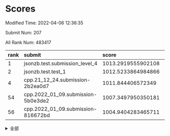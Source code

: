 # Scores

Modified Time: 2022-04-06 12:36:35

Submit Num: 207

All Rank Num: 483417

| rank |               submit               |       score        |       sigma        | pk_num |
| :--- | :--------------------------------- | :----------------- | :----------------- | :----- |
| 1    | jsonzb.test.submission_level_4     | 1013.2919555902108 | 0.8062084062289414 | 9339   |
| 2    | jsonzb.test.test_1                 | 1012.5233864984866 | 0.7896019255152008 | 9336   |
| 4    | cpp.21_12_24.submission-2b2ea0d7   | 1011.844406572349  | 0.7969845762518607 | 9341   |
| 54   | cpp.2022_01_09.submission-5b0e3de2 | 1007.3497950350181 | 0.7155168524371851 | 9342   |
| 56   | cpp.2022_01_09.submission-816672bd | 1004.9404283465711 | 0.7116646970100338 | 9342   |


<details>
<summary>全部</summary>

| rank |                 submit                 |       score        |       sigma        | pk_num |
| :--- | :------------------------------------- | :----------------- | :----------------- | :----- |
| 1    | jsonzb.test.submission_level_4         | 1013.2919555902108 | 0.8062084062289414 | 9339   |
| 2    | jsonzb.test.test_1                     | 1012.5233864984866 | 0.7896019255152008 | 9336   |
| 3    | gobigger.level_3.submission_level_3_22 | 1012.4395840775348 | 0.8183581911448715 | 9340   |
| 4    | cpp.21_12_24.submission-2b2ea0d7       | 1011.844406572349  | 0.7969845762518607 | 9341   |
| 5    | gobigger.level_3.submission_level_3_43 | 1011.7339182455457 | 0.769254220206726  | 9344   |
| 6    | gobigger.level_3.submission_level_3_39 | 1011.614357776652  | 0.7660185228275229 | 9347   |
| 7    | gobigger.level_3.submission_level_3_35 | 1011.5224072327916 | 0.7786089435481227 | 9341   |
| 8    | gobigger.level_3.submission_level_3_41 | 1011.1036180463185 | 0.7860089307057361 | 9341   |
| 9    | gobigger.level_3.submission_level_3_29 | 1011.0557265696197 | 0.7774258977050781 | 9342   |
| 10   | gobigger.level_3.submission_level_3_14 | 1011.0050693881051 | 0.7681806102523473 | 9339   |
| 11   | gobigger.level_3.submission_level_3_21 | 1010.9944021536312 | 0.7927863407162608 | 9341   |
| 12   | gobigger.level_3.submission_level_3_17 | 1010.8430275852597 | 0.7867158374760838 | 9341   |
| 13   | gobigger.level_3.submission_level_3_38 | 1010.8257862218084 | 0.7487830653266316 | 9343   |
| 14   | gobigger.level_3.submission_level_3_5  | 1010.8015440230128 | 0.7606987860721769 | 9347   |
| 15   | gobigger.level_3.submission_level_3_36 | 1010.7844832331496 | 0.7793617295845787 | 9341   |
| 16   | gobigger.level_3.submission_level_3_42 | 1010.6994146937132 | 0.783841785089108  | 9344   |
| 17   | gobigger.level_3.submission_level_3_31 | 1010.6797720241218 | 0.7662003713292799 | 9341   |
| 18   | gobigger.level_3.submission_level_3_47 | 1010.619485356169  | 0.7651551812351547 | 9340   |
| 19   | gobigger.level_3.submission_level_3_18 | 1010.6092648853179 | 0.7738289342718104 | 9343   |
| 20   | gobigger.level_3.submission_level_3_2  | 1010.582548268095  | 0.7705625141257784 | 9335   |
| 21   | gobigger.level_3.submission_level_3_44 | 1010.4937090182239 | 0.7616615538395223 | 9344   |
| 22   | gobigger.level_3.submission_level_3_19 | 1010.4591919198492 | 0.7606915924649592 | 9347   |
| 23   | gobigger.level_3.submission_level_3_24 | 1010.4428578120229 | 0.7697232194403136 | 9345   |
| 24   | gobigger.level_3.submission_level_3_49 | 1010.365373428688  | 0.7607842750044015 | 9339   |
| 25   | gobigger.level_3.submission_level_3_37 | 1010.2599922786542 | 0.767628961228489  | 9338   |
| 26   | gobigger.level_3.submission_level_3_16 | 1010.2007952143496 | 0.7619348091777881 | 9340   |
| 27   | gobigger.level_3.submission_level_3_27 | 1010.0914976657501 | 0.7604769849058743 | 9347   |
| 28   | gobigger.level_3.submission_level_3_11 | 1010.0830285792459 | 0.7553158559991148 | 9341   |
| 29   | gobigger.level_3.submission_level_3_10 | 1010.0747461591238 | 0.7606246440329764 | 9343   |
| 30   | gobigger.level_3.submission_level_3_3  | 1010.073578953437  | 0.7396483195056762 | 9343   |
| 31   | gobigger.level_3.submission_level_3_7  | 1009.9852932303694 | 0.7571617821356117 | 9343   |
| 32   | gobigger.level_3.submission_level_3_46 | 1009.8980780786427 | 0.7437535948346918 | 9338   |
| 33   | gobigger.level_3.submission_level_3_28 | 1009.8908846477639 | 0.7841800344747524 | 9343   |
| 34   | gobigger.level_3.submission_level_3_33 | 1009.8890538372764 | 0.7528155910118218 | 9339   |
| 35   | gobigger.level_3.submission_level_3_45 | 1009.8865846886315 | 0.7651422061334721 | 9339   |
| 36   | gobigger.level_3.submission_level_3_34 | 1009.8787379210534 | 0.769446680596905  | 9344   |
| 37   | gobigger.level_3.submission_level_3_25 | 1009.867078222679  | 0.7594170444557051 | 9342   |
| 38   | gobigger.level_3.submission_level_3_1  | 1009.7317876010834 | 0.7376125776013213 | 9338   |
| 39   | gobigger.level_3.submission_level_3_26 | 1009.7309550829319 | 0.7475677197247507 | 9346   |
| 40   | gobigger.level_3.submission_level_3_40 | 1009.6707591407979 | 0.7421232411473027 | 9343   |
| 41   | gobigger.level_3.submission_level_3_12 | 1009.596651828565  | 0.7533643135681973 | 9339   |
| 42   | gobigger.level_3.submission_level_3_20 | 1009.4835848965113 | 0.7691744925554234 | 9347   |
| 43   | gobigger.level_3.submission_level_3_23 | 1009.4169868490974 | 0.737854851707683  | 9340   |
| 44   | gobigger.level_3.submission_level_3_48 | 1009.4085307286626 | 0.762045211728776  | 9348   |
| 45   | gobigger.level_3.submission_level_3_8  | 1009.403796466867  | 0.7402239801137503 | 9339   |
| 46   | gobigger.level_3.submission_level_3_4  | 1009.267598722255  | 0.7479469518394913 | 9340   |
| 47   | gobigger.level_3.submission_level_3_13 | 1009.2538417787654 | 0.7376827892275861 | 9339   |
| 48   | gobigger.level_3.submission_level_3_0  | 1008.975444968673  | 0.7396640323840203 | 9342   |
| 49   | gobigger.level_3.submission_level_3_30 | 1008.8562835243753 | 0.7599955598367995 | 9342   |
| 50   | gobigger.level_3.submission_level_3_6  | 1008.7476134342327 | 0.7522242048636566 | 9345   |
| 51   | gobigger.level_3.submission_level_3_15 | 1008.5139474035658 | 0.7251514443283942 | 9342   |
| 52   | gobigger.level_3.submission_level_3_9  | 1008.4625643251727 | 0.7496133030511026 | 9342   |
| 53   | gobigger.level_3.submission_level_3_32 | 1008.2573274251744 | 0.7547405043334565 | 9343   |
| 54   | cpp.2022_01_09.submission-5b0e3de2     | 1007.3497950350181 | 0.7155168524371851 | 9342   |
| 55   | gobigger.level_1.submission_level_1_35 | 1005.0885375236494 | 0.7304536435625163 | 9339   |
| 56   | cpp.2022_01_09.submission-816672bd     | 1004.9404283465711 | 0.7116646970100338 | 9342   |
| 57   | gobigger.level_1.submission_level_1_40 | 1004.4010123825271 | 0.7134683001580632 | 9343   |
| 58   | gobigger.level_1.submission_level_1_29 | 1003.8731477386262 | 0.7276582666308391 | 9340   |
| 59   | gobigger.level_1.submission_level_1_20 | 1003.8296270481125 | 0.7323176726419895 | 9344   |
| 60   | gobigger.level_1.submission_level_1_4  | 1003.8092132077952 | 0.7134291209977374 | 9342   |
| 61   | gobigger.level_1.submission_level_1_0  | 1003.7855111880733 | 0.7080418881620488 | 9342   |
| 62   | gobigger.level_1.submission_level_1_19 | 1003.7479473920299 | 0.7207926283898969 | 9338   |
| 63   | gobigger.level_1.submission_level_1_37 | 1003.7008388319324 | 0.7241723713751248 | 9347   |
| 64   | gobigger.level_1.submission_level_1_11 | 1003.6623007599774 | 0.7108863233325946 | 9340   |
| 65   | gobigger.level_1.submission_level_1_26 | 1003.6500060753663 | 0.7088870036422878 | 9343   |
| 66   | gobigger.level_1.submission_level_1_13 | 1003.6380575343678 | 0.7152627783251527 | 9341   |
| 67   | gobigger.level_1.submission_level_1_46 | 1003.6325985825442 | 0.7221012204870534 | 9344   |
| 68   | gobigger.level_1.submission_level_1_18 | 1003.6081974266843 | 0.7185952174478812 | 9342   |
| 69   | gobigger.level_1.submission_level_1_34 | 1003.4503569460402 | 0.7120215073889922 | 9343   |
| 70   | gobigger.level_1.submission_level_1_27 | 1003.3733534459925 | 0.7124832821424533 | 9336   |
| 71   | gobigger.level_1.submission_level_1_32 | 1003.3360544168282 | 0.717093934479494  | 9340   |
| 72   | gobigger.level_1.submission_level_1_43 | 1003.3112697893577 | 0.7147201862482855 | 9342   |
| 73   | gobigger.level_1.submission_level_1_10 | 1003.2844817302093 | 0.7150340751344774 | 9342   |
| 74   | gobigger.level_1.submission_level_1_3  | 1003.2773187826101 | 0.7105388518189653 | 9344   |
| 75   | gobigger.level_1.submission_level_1_24 | 1003.2634819483924 | 0.7136902858083566 | 9337   |
| 76   | gobigger.level_1.submission_level_1_30 | 1003.2214138895515 | 0.7169342993812466 | 9338   |
| 77   | gobigger.level_1.submission_level_1_16 | 1003.2031813533148 | 0.7165963362200922 | 9340   |
| 78   | gobigger.level_1.submission_level_1_49 | 1003.1900954314365 | 0.7161179041804175 | 9342   |
| 79   | gobigger.level_1.submission_level_1_7  | 1003.1098104982893 | 0.7121101528355143 | 9340   |
| 80   | gobigger.level_1.submission_level_1_33 | 1003.0819638932751 | 0.7122352876875654 | 9343   |
| 81   | gobigger.level_1.submission_level_1_21 | 1003.0725166310837 | 0.7132888949044449 | 9341   |
| 82   | gobigger.level_1.submission_level_1_25 | 1003.0546577556786 | 0.7140734927063648 | 9340   |
| 83   | gobigger.level_1.submission_level_1_39 | 1003.0165142847997 | 0.7197819319276673 | 9342   |
| 84   | gobigger.level_1.submission_level_1_22 | 1002.9717185422783 | 0.7201630696548362 | 9341   |
| 85   | gobigger.level_1.submission_level_1_9  | 1002.958497927591  | 0.7049073272111211 | 9346   |
| 86   | gobigger.level_1.submission_level_1_12 | 1002.9189577525286 | 0.7085268261449672 | 9341   |
| 87   | gobigger.level_1.submission_level_1_47 | 1002.8600427166252 | 0.7171863904001381 | 9343   |
| 88   | gobigger.level_1.submission_level_1_36 | 1002.8158181409922 | 0.7133886168173658 | 9339   |
| 89   | gobigger.level_1.submission_level_1_31 | 1002.8033340031399 | 0.7091507387958935 | 9345   |
| 90   | gobigger.level_1.submission_level_1_1  | 1002.763205847577  | 0.71841821763389   | 9345   |
| 91   | gobigger.level_1.submission_level_1_45 | 1002.7326412651397 | 0.7078331760018093 | 9338   |
| 92   | gobigger.level_1.submission_level_1_42 | 1002.6348377058654 | 0.7195240080864309 | 9343   |
| 93   | gobigger.level_1.submission_level_1_48 | 1002.6159321446095 | 0.7181961602791618 | 9340   |
| 94   | gobigger.level_1.submission_level_1_14 | 1002.5978194716397 | 0.715898106887493  | 9342   |
| 95   | gobigger.level_1.submission_level_1_17 | 1002.5620415732338 | 0.7112407889683088 | 9345   |
| 96   | gobigger.level_1.submission_level_1_5  | 1002.5130007196515 | 0.7128089886723499 | 9342   |
| 97   | gobigger.level_1.submission_level_1_41 | 1002.467169178607  | 0.7105322661859926 | 9337   |
| 98   | gobigger.level_1.submission_level_1_28 | 1002.449438815454  | 0.709901396255403  | 9346   |
| 99   | gobigger.level_1.submission_level_1_44 | 1002.3071492287506 | 0.7094507755140139 | 9340   |
| 100  | gobigger.level_1.submission_level_1_23 | 1002.2473977429102 | 0.7131992786385261 | 9345   |
| 101  | gobigger.level_1.submission_level_1_15 | 1002.2179836838825 | 0.7146629520153893 | 9340   |
| 102  | gobigger.level_1.submission_level_1_38 | 1002.1734733477343 | 0.7162026452334452 | 9341   |
| 103  | gobigger.level_1.submission_level_1_2  | 1002.1411909424387 | 0.7027252019677404 | 9340   |
| 104  | gobigger.level_1.submission_level_1_8  | 1002.1205178412139 | 0.7123093671112651 | 9339   |
| 105  | gobigger.level_1.submission_level_1_6  | 1000.9142378665152 | 0.7123477591111649 | 9342   |
| 106  | gobigger.random.submission_random_39   | 998.3395902702563  | 0.713482469410683  | 9346   |
| 107  | gobigger.random.submission_random_8    | 997.759344962661   | 0.7047781965103398 | 9344   |
| 108  | gobigger.random.submission_random_16   | 997.1899261622999  | 0.7085142923727166 | 9339   |
| 109  | gobigger.random.submission_random_11   | 996.9837616902538  | 0.7196936781600425 | 9343   |
| 110  | gobigger.random.submission_random_34   | 996.9642295590863  | 0.6944309820214944 | 9343   |
| 111  | gobigger.random.submission_random_10   | 996.873223814128   | 0.7033232417840795 | 9342   |
| 112  | gobigger.random.submission_random_49   | 996.8260169208027  | 0.7040671857864134 | 9339   |
| 113  | gobigger.random.submission_random_14   | 996.7520542398715  | 0.7175166552895225 | 9339   |
| 114  | gobigger.random.submission_random_13   | 996.7084623738699  | 0.7088246166689003 | 9343   |
| 115  | gobigger.random.submission_random_21   | 996.6795602453211  | 0.6951921834278105 | 9342   |
| 116  | gobigger.random.submission_random_41   | 996.6570733005535  | 0.7093218697383042 | 9343   |
| 117  | gobigger.random.submission_random_48   | 996.6165954115612  | 0.7095079739890741 | 9343   |
| 118  | gobigger.random.submission_random_9    | 996.5672842739947  | 0.7149024505322376 | 9342   |
| 119  | gobigger.random.submission_random_26   | 996.5622431511306  | 0.7132321762127788 | 9340   |
| 120  | gobigger.random.submission_random_36   | 996.486853837913   | 0.7150209811607935 | 9338   |
| 121  | gobigger.random.submission_random_20   | 996.4825232017171  | 0.7097247654406248 | 9343   |
| 122  | gobigger.random.submission_random_19   | 996.4335526494364  | 0.7139677338860944 | 9342   |
| 123  | gobigger.random.submission_random_6    | 996.4335332746977  | 0.7101133813429338 | 9339   |
| 124  | gobigger.random.submission_random_31   | 996.3316961707097  | 0.7020199984274058 | 9336   |
| 125  | gobigger.random.submission_random_18   | 996.3128096366829  | 0.7010419806932224 | 9342   |
| 126  | gobigger.random.submission_random_25   | 996.2921418073181  | 0.6948263976611337 | 9342   |
| 127  | gobigger.random.submission_random_43   | 996.2267688385801  | 0.7121822144843752 | 9342   |
| 128  | gobigger.random.submission_random_38   | 996.2034325714014  | 0.709018557851784  | 9342   |
| 129  | gobigger.random.submission_random_5    | 996.1624007609918  | 0.7056711158231805 | 9342   |
| 130  | gobigger.random.submission_random_3    | 996.0847927741935  | 0.7218313780790699 | 9341   |
| 131  | gobigger.random.submission_random_7    | 996.0755261753203  | 0.7147614760463022 | 9340   |
| 132  | gobigger.random.submission_random_42   | 996.0711725578639  | 0.7151594089195159 | 9339   |
| 133  | gobigger.random.submission_random_47   | 996.0661939666279  | 0.7132294689032881 | 9343   |
| 134  | gobigger.random.submission_random_1    | 996.0626425803409  | 0.7200896163859941 | 9340   |
| 135  | gobigger.random.submission_random_23   | 995.9526663772934  | 0.7005693000356045 | 9339   |
| 136  | gobigger.random.submission_random_35   | 995.8734471707886  | 0.7122913561920563 | 9344   |
| 137  | gobigger.random.submission_random_32   | 995.8463375111731  | 0.7085376800205204 | 9338   |
| 138  | gobigger.random.submission_random_0    | 995.752426859545   | 0.6966307561818896 | 9336   |
| 139  | gobigger.random.submission_random_24   | 995.6953846846629  | 0.707585719720324  | 9342   |
| 140  | gobigger.random.submission_random_22   | 995.677869191506   | 0.7140125840175392 | 9343   |
| 141  | gobigger.random.submission_random_17   | 995.665152937197   | 0.7122212801114125 | 9341   |
| 142  | gobigger.random.submission_random_30   | 995.6590993299831  | 0.7100360434504377 | 9343   |
| 143  | gobigger.random.submission_random_46   | 995.6260834823448  | 0.6999801835854719 | 9338   |
| 144  | gobigger.random.submission_random_37   | 995.5756513171912  | 0.7129345495565972 | 9337   |
| 145  | gobigger.random.submission_random_45   | 995.4848216650663  | 0.7254259898524266 | 9340   |
| 146  | gobigger.random.submission_random_28   | 995.3755958003428  | 0.7184771705048751 | 9344   |
| 147  | gobigger.random.submission_random_40   | 995.3677870710986  | 0.7378790825019489 | 9346   |
| 148  | gobigger.random.submission_random_33   | 995.2959177588841  | 0.7207466276978679 | 9342   |
| 149  | gobigger.random.submission_random_44   | 995.2263197373096  | 0.7112342215893824 | 9340   |
| 150  | gobigger.random.submission_random_12   | 995.0541942299686  | 0.7058498833704109 | 9342   |
| 151  | gobigger.random.submission_random_27   | 994.9597054875428  | 0.7140523141875914 | 9337   |
| 152  | gobigger.random.submission_random_15   | 994.8529734356931  | 0.7244099624828234 | 9346   |
| 153  | gobigger.random.submission_random_29   | 994.7379412127493  | 0.7107300026866646 | 9340   |
| 154  | gobigger.random.submission_random_4    | 994.5495337372101  | 0.7122541650325105 | 9342   |
| 155  | gobigger.random.submission_random_2    | 994.1731003311758  | 0.7128912402132455 | 9343   |
| 156  | gobigger.level_2.submission_level_2_3  | 994.0071391737589  | 0.7292596547177668 | 9341   |
| 157  | gobigger.level_2.submission_level_2_5  | 993.8851912612741  | 0.7351352078215369 | 9342   |
| 158  | gobigger.level_2.submission_level_2_35 | 993.8503991676457  | 0.7397433000025274 | 9341   |
| 159  | gobigger.level_2.submission_level_2_31 | 993.6879609402932  | 0.7211196940247115 | 9344   |
| 160  | gobigger.level_2.submission_level_2_21 | 993.5363008985798  | 0.7325846464591174 | 9346   |
| 161  | gobigger.level_2.submission_level_2_16 | 993.4737576540656  | 0.7403473101091236 | 9341   |
| 162  | gobigger.level_2.submission_level_2_22 | 993.4459459549859  | 0.7478560666980117 | 9341   |
| 163  | gobigger.level_2.submission_level_2_6  | 993.0688948405771  | 0.7369638619588903 | 9342   |
| 164  | gobigger.level_2.submission_level_2_43 | 993.0364242539474  | 0.7305491473788476 | 9334   |
| 165  | gobigger.level_2.submission_level_2_44 | 992.8697080372002  | 0.7371496383892476 | 9345   |
| 166  | gobigger.level_2.submission_level_2_1  | 992.7685781603478  | 0.7407003551978091 | 9345   |
| 167  | gobigger.level_2.submission_level_2_11 | 992.7269040147793  | 0.7556261348781462 | 9339   |
| 168  | gobigger.level_2.submission_level_2_32 | 992.712217816706   | 0.748844956372931  | 9343   |
| 169  | gobigger.level_2.submission_level_2_47 | 992.6823787403779  | 0.752004272869582  | 9342   |
| 170  | gobigger.level_2.submission_level_2_34 | 992.6762677450381  | 0.7396305470542714 | 9344   |
| 171  | gobigger.level_2.submission_level_2_18 | 992.43247243332    | 0.7287416136567824 | 9340   |
| 172  | gobigger.level_2.submission_level_2_49 | 992.424566933946   | 0.7309524627751662 | 9337   |
| 173  | gobigger.level_2.submission_level_2_23 | 992.4229057722949  | 0.7495157065385895 | 9334   |
| 174  | gobigger.level_2.submission_level_2_29 | 992.3916460379994  | 0.7528403430927246 | 9345   |
| 175  | gobigger.level_2.submission_level_2_20 | 992.3905094281812  | 0.7367592769293029 | 9348   |
| 176  | gobigger.level_2.submission_level_2_45 | 992.3123642566682  | 0.7561895292984865 | 9339   |
| 177  | gobigger.level_2.submission_level_2_48 | 992.251961412614   | 0.7369418003854543 | 9337   |
| 178  | gobigger.level_2.submission_level_2_2  | 992.2354452326806  | 0.7455356743861853 | 9343   |
| 179  | gobigger.level_2.submission_level_2_4  | 992.1211624566454  | 0.7376218095051553 | 9339   |
| 180  | gobigger.level_2.submission_level_2_8  | 992.1091359802384  | 0.7360363283443601 | 9342   |
| 181  | gobigger.level_2.submission_level_2_37 | 992.0978572670163  | 0.7414288796589065 | 9347   |
| 182  | gobigger.level_2.submission_level_2_26 | 992.0231658607264  | 0.7434773711706145 | 9345   |
| 183  | gobigger.level_2.submission_level_2_27 | 992.0102909028485  | 0.7378222987514688 | 9341   |
| 184  | gobigger.level_2.submission_level_2_7  | 991.9787900901051  | 0.7646999041952971 | 9341   |
| 185  | gobigger.level_2.submission_level_2_42 | 991.970322883827   | 0.7491354253780085 | 9341   |
| 186  | gobigger.level_2.submission_level_2_10 | 991.9474098755683  | 0.7423321818957225 | 9339   |
| 187  | gobigger.level_2.submission_level_2_15 | 991.9312317847331  | 0.7612610416900907 | 9339   |
| 188  | gobigger.level_2.submission_level_2_36 | 991.8777620168494  | 0.7281386615698533 | 9336   |
| 189  | gobigger.level_2.submission_level_2_39 | 991.7628398201423  | 0.7411392626658801 | 9339   |
| 190  | gobigger.level_2.submission_level_2_33 | 991.7435564597797  | 0.7708810030274027 | 9339   |
| 191  | gobigger.level_2.submission_level_2_25 | 991.6804539638024  | 0.7534144810888739 | 9340   |
| 192  | gobigger.level_2.submission_level_2_38 | 991.6598805042096  | 0.7428443458185118 | 9342   |
| 193  | gobigger.level_2.submission_level_2_40 | 991.5571601504653  | 0.7542301555177434 | 9338   |
| 194  | gobigger.level_2.submission_level_2_46 | 991.5485043145127  | 0.7641240168500849 | 9336   |
| 195  | gobigger.level_2.submission_level_2_41 | 991.5384651768913  | 0.7583797131673535 | 9341   |
| 196  | gobigger.level_2.submission_level_2_0  | 991.2966205476783  | 0.7813239308029418 | 9339   |
| 197  | gobigger.level_2.submission_level_2_9  | 991.2621605202626  | 0.7561626193980292 | 9345   |
| 198  | gobigger.level_2.submission_level_2_12 | 991.2412248281815  | 0.7382053950020163 | 9342   |
| 199  | gobigger.level_2.submission_level_2_19 | 991.0758045478501  | 0.7511456234810572 | 9340   |
| 200  | gobigger.level_2.submission_level_2_13 | 991.073155874799   | 0.7674261661196701 | 9336   |
| 201  | gobigger.level_2.submission_level_2_17 | 991.0280966455042  | 0.7644588973270101 | 9343   |
| 202  | gobigger.level_2.submission_level_2_24 | 990.8451400809956  | 0.7338767375485772 | 9344   |
| 203  | gobigger.level_2.submission_level_2_30 | 990.7422493533035  | 0.7640548070971239 | 9340   |
| 204  | gobigger.level_2.submission_level_2_14 | 990.6980953567909  | 0.7679139540752947 | 9342   |
| 205  | gobigger.level_2.submission_level_2_28 | 990.6509272548757  | 0.7652885024418805 | 9340   |
| 206  | gobigger.none.submission_none_0        | 978.0660658667259  | 1.2967539425749186 | 9343   |
| 207  | gobigger.none.submission_none_1        | 974.9728041493955  | 1.5357655061035596 | 9342   |

</details>